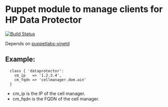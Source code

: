 # Puppet module to manage clients for HP Data Protector
[![Build Status](https://secure.travis-ci.org/mmoll/puppet-dataprotector.png)](http://travis-ci.org/mmoll/puppet-dataprotector)

Depends on [puppetlabs-xinetd](https://github.com/puppetlabs/puppetlabs-xinetd)

## Example:

```
  class { 'dataprotector':
    cm_ip   => '1.2.3.4',
    cm_fqdn => 'cellmanager.dom.ain'
  }
```

* cm_ip is the IP of the cell manager.
* cm_fqdn is the FQDN of the cell manager.
